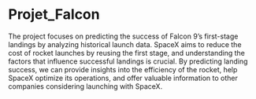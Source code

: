 # Projet_Falcon
The project focuses on predicting the success of Falcon 9’s first-stage landings by analyzing historical launch data. SpaceX aims to reduce the cost of rocket launches by reusing the first stage, and understanding the factors that influence successful landings is crucial. By predicting landing success, we can provide insights into the efficiency of the rocket, help SpaceX optimize its operations, and offer valuable information to other companies considering launching with SpaceX.​
